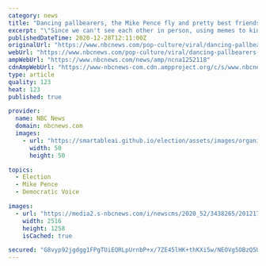 ```yaml
---
category: news
title: "Dancing pallbearers, the Mike Pence fly and pretty best friends: Here are the top memes of 2020"
excerpt: "\"Since we can't see each other in person, using memes to kind of share feelings and connect with one another has become huge this year,\" said the editor of Know Your Meme."
publishedDateTime: 2020-12-28T12:11:00Z
originalUrl: "https://www.nbcnews.com/pop-culture/viral/dancing-pallbearers-mike-pence-fly-pretty-best-friends-here-are-n1252118"
webUrl: "https://www.nbcnews.com/pop-culture/viral/dancing-pallbearers-mike-pence-fly-pretty-best-friends-here-are-n1252118"
ampWebUrl: "https://www.nbcnews.com/news/amp/ncna1252118"
cdnAmpWebUrl: "https://www-nbcnews-com.cdn.ampproject.org/c/s/www.nbcnews.com/news/amp/ncna1252118"
type: article
quality: 123
heat: 123
published: true

provider:
  name: NBC News
  domain: nbcnews.com
  images:
    - url: "https://smartableai.github.io/election/assets/images/organizations/nbcnews.com-50x50.jpg"
      width: 50
      height: 50

topics:
  - Election
  - Mike Pence
  - Democratic Voice

images:
  - url: "https://media2.s-nbcnews.com/i/newscms/2020_52/3438265/201217-best-memes-2020-main-2x1-an_d063c8e0fea7afa2a7e7cb23d36ffa04.jpg"
    width: 2516
    height: 1258
    isCached: true

secured: "G8vyp92jgdgg1FPgTUiEQRLpUrnbP+x/7ZE45lHK+thKXi5w/NEOVg5OBzQ5UbvAX9WJotVA1BKCMh9YqcqNkRLPtV+sWl6QYXz0pRmLgzl/ZZFvcENRbgKSkfXK1ewppqW/sSsqAKRfr9GJ2xAbnJg0FRzW354TfvgBmUGn6SdqqP26Ib+tEZsQbdW6nWZNrTZQJV7uUGxZ1ZIH1TWfG1KU1AOUx8TUR6Fp+deTWE2stQTnOuTIuzjzwMuo25jcJaPtYFqhlBuO0jeBAifeaAVjkdBuq69kXlBUJ5KJJzFL1GnaRmGX4A65LbJcAzBGTPmKflPwpFDPulYifY3gje9EwU4fSdRBZVTmIt0ATV8=;FoBL5mriStfAJyLSZ3bbYw=="
---
```


